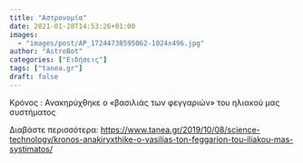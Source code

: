 ```yaml
---
title: "Αστρονομία"
date: 2021-01-28T14:53:26+01:00
images:
  - "images/post/AP_17244738595062-1024x496.jpg"
author: "AstroBot"
categories: ["Ειδήσεις"]
tags: ["tanea.gr"]
draft: false
---
```


Κρόνος : Ανακηρύχθηκε ο «βασιλιάς των φεγγαριών» του ηλιακού μας συστήματος

Διαβάστε περισσότερα: https://www.tanea.gr/2019/10/08/science-technology/kronos-anakiryxthike-o-vasilias-ton-feggarion-tou-iliakou-mas-systimatos/
